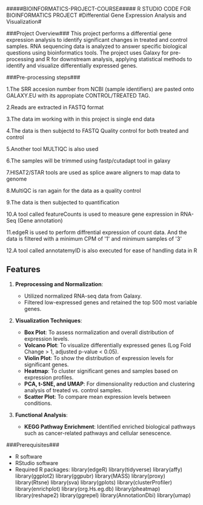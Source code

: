 #####BIOINFORMATICS-PROJECT-COURSE#####
R STUDIO CODE FOR BIOINFORMATICS PROJECT 
#Differential Gene Expression Analysis and Visualization#

###Project Overview###
This project performs a differential gene expression analysis to identify significant changes in treated and control samples. RNA sequencing data is analyzed to answer specific biological questions using bioinformatics tools. The project uses Galaxy for pre-processing and R for downstream analysis, applying statistical methods to identify and visualize differentially expressed genes.

###Pre-processing steps###

1.The SRR accesion number from NCBI (sample identifiers) are pasted onto GALAXY.EU with its appropiate CONTROL/TREATED TAG.

2.Reads are extracted in FASTQ format

3.The data im working with in this project is single end data

4.The data is then subjectd to FASTQ Quality control for both treated and control

5.Another tool MULTIQC is also used

6.The samples will be trimmed using fastp/cutadapt tool in galaxy

7.HISAT2/STAR tools are used as splice aware aligners to map data to genome

8.MultiQC is ran again for the data as a quality control

9.The data is then subjected to quantification

10.A tool called featureCounts is used to measure gene expression in RNA-Seq (Gene annotation)

11.edgeR is used to perform diffrential expression of count data. And the data is filtered with a minimum CPM of '1' and minimum samples of '3'

12.A tool called annotatemyID is also executed for ease of handling data in R




## Features
1. **Preprocessing and Normalization**:
   - Utilized normalized RNA-seq data from Galaxy.
   - Filtered low-expressed genes and retained the top 500 most variable genes.

2. **Visualization Techniques**:
   - **Box Plot**: To assess normalization and overall distribution of expression levels.
   - **Volcano Plot**: To visualize differentially expressed genes (Log Fold Change > 1, adjusted p-value < 0.05).
   - **Violin Plot**: To show the distribution of expression levels for significant genes.
   - **Heatmap**: To cluster significant genes and samples based on expression profiles.
   - **PCA, t-SNE, and UMAP**: For dimensionality reduction and clustering analysis of treated vs. control samples.
   - **Scatter Plot**: To compare mean expression levels between conditions.

3. **Functional Analysis**:
   - **KEGG Pathway Enrichment**: Identified enriched biological pathways such as cancer-related pathways and cellular senescence.

 
###Prerequisites###
- R software
- RStudio software
- Required R packages:
         library(edgeR)
         library(tidyverse)
         library(affy)
         library(ggplot2)
         library(ggpubr)
         library(MASS)
         library(proxy)
         library(Rtsne)
         library(sva)
         library(gplots)
         library(clusterProfiler)
         library(enrichplot)
         library(org.Hs.eg.db) 
         library(pheatmap)
         library(reshape2)
         library(ggrepel)
         library(AnnotationDbi)
         library(umap)


